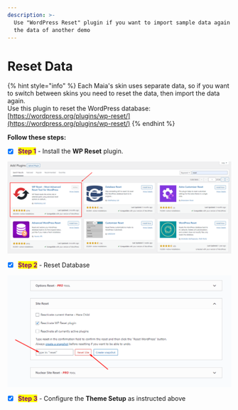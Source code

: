 ```yaml
---
description: >-
  Use "WordPress Reset" plugin if you want to import sample data again or import
  the data of another demo
---
```


# Reset Data

{% hint style="info" %}
Each Maia's skin uses separate data, so if you want to switch between skins you need to reset the data, then import the data again.\
Use this plugin to reset the WordPress database: [https://wordpress.org/plugins/wp-reset/](https://wordpress.org/plugins/wp-reset/)
{% endhint %}

**Follow these steps:**

* [x] <mark style="color:purple;">**Step 1**</mark> - Install the **WP Reset** plugin.

![](../.gitbook/assets/import-data5.png)

* [x] <mark style="color:purple;">**Step 2**</mark> - Reset Database

![](../.gitbook/assets/import-data6.png)

* [x] <mark style="color:purple;">**Step 3**</mark> - Configure the **Theme Setup** as instructed above
